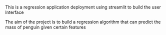 This is a regression application deployment using streamlit to build the user Interface

The aim of the project is to build a regression algorithm that can predict the mass of penguin given certain features